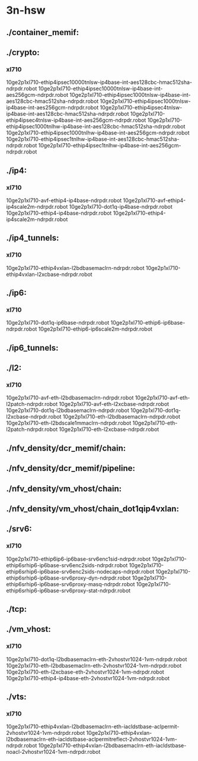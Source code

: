 # 3n-hsw
## ./container_memif:
## ./crypto:
### xl710
10ge2p1xl710-ethip4ipsec10000tnlsw-ip4base-int-aes128cbc-hmac512sha-ndrpdr.robot
10ge2p1xl710-ethip4ipsec10000tnlsw-ip4base-int-aes256gcm-ndrpdr.robot
10ge2p1xl710-ethip4ipsec1000tnlsw-ip4base-int-aes128cbc-hmac512sha-ndrpdr.robot
10ge2p1xl710-ethip4ipsec1000tnlsw-ip4base-int-aes256gcm-ndrpdr.robot
10ge2p1xl710-ethip4ipsec4tnlsw-ip4base-int-aes128cbc-hmac512sha-ndrpdr.robot
10ge2p1xl710-ethip4ipsec4tnlsw-ip4base-int-aes256gcm-ndrpdr.robot
10ge2p1xl710-ethip4ipsec1000tnlhw-ip4base-int-aes128cbc-hmac512sha-ndrpdr.robot
10ge2p1xl710-ethip4ipsec1000tnlhw-ip4base-int-aes256gcm-ndrpdr.robot
10ge2p1xl710-ethip4ipsec1tnlhw-ip4base-int-aes128cbc-hmac512sha-ndrpdr.robot
10ge2p1xl710-ethip4ipsec1tnlhw-ip4base-int-aes256gcm-ndrpdr.robot
## ./ip4:
### xl710
10ge2p1xl710-avf-ethip4-ip4base-ndrpdr.robot
10ge2p1xl710-avf-ethip4-ip4scale2m-ndrpdr.robot
10ge2p1xl710-dot1q-ip4base-ndrpdr.robot
10ge2p1xl710-ethip4-ip4base-ndrpdr.robot
10ge2p1xl710-ethip4-ip4scale2m-ndrpdr.robot
## ./ip4_tunnels:
### xl710
10ge2p1xl710-ethip4vxlan-l2bdbasemaclrn-ndrpdr.robot
10ge2p1xl710-ethip4vxlan-l2xcbase-ndrpdr.robot
## ./ip6:
### xl710
10ge2p1xl710-dot1q-ip6base-ndrpdr.robot
10ge2p1xl710-ethip6-ip6base-ndrpdr.robot
10ge2p1xl710-ethip6-ip6scale2m-ndrpdr.robot
## ./ip6_tunnels:
## ./l2:
### xl710
10ge2p1xl710-avf-eth-l2bdbasemaclrn-ndrpdr.robot
10ge2p1xl710-avf-eth-l2patch-ndrpdr.robot
10ge2p1xl710-avf-eth-l2xcbase-ndrpdr.robot
10ge2p1xl710-dot1q-l2bdbasemaclrn-ndrpdr.robot
10ge2p1xl710-dot1q-l2xcbase-ndrpdr.robot
10ge2p1xl710-eth-l2bdbasemaclrn-ndrpdr.robot
10ge2p1xl710-eth-l2bdscale1mmaclrn-ndrpdr.robot
10ge2p1xl710-eth-l2patch-ndrpdr.robot
10ge2p1xl710-eth-l2xcbase-ndrpdr.robot
## ./nfv_density/dcr_memif/chain:
## ./nfv_density/dcr_memif/pipeline:
## ./nfv_density/vm_vhost/chain:
## ./nfv_density/vm_vhost/chain_dot1qip4vxlan:
## ./srv6:
### xl710
10ge2p1xl710-ethip6ip6-ip6base-srv6enc1sid-ndrpdr.robot
10ge2p1xl710-ethip6srhip6-ip6base-srv6enc2sids-ndrpdr.robot
10ge2p1xl710-ethip6srhip6-ip6base-srv6enc2sids-nodecaps-ndrpdr.robot
10ge2p1xl710-ethip6srhip6-ip6base-srv6proxy-dyn-ndrpdr.robot
10ge2p1xl710-ethip6srhip6-ip6base-srv6proxy-masq-ndrpdr.robot
10ge2p1xl710-ethip6srhip6-ip6base-srv6proxy-stat-ndrpdr.robot
## ./tcp:
## ./vm_vhost:
### xl710
10ge2p1xl710-dot1q-l2bdbasemaclrn-eth-2vhostvr1024-1vm-ndrpdr.robot
10ge2p1xl710-eth-l2bdbasemaclrn-eth-2vhostvr1024-1vm-ndrpdr.robot
10ge2p1xl710-eth-l2xcbase-eth-2vhostvr1024-1vm-ndrpdr.robot
10ge2p1xl710-ethip4-ip4base-eth-2vhostvr1024-1vm-ndrpdr.robot
## ./vts:
### xl710
10ge2p1xl710-ethip4vxlan-l2bdbasemaclrn-eth-iacldstbase-aclpermit-2vhostvr1024-1vm-ndrpdr.robot
10ge2p1xl710-ethip4vxlan-l2bdbasemaclrn-eth-iacldstbase-aclpermitreflect-2vhostvr1024-1vm-ndrpdr.robot
10ge2p1xl710-ethip4vxlan-l2bdbasemaclrn-eth-iacldstbase-noacl-2vhostvr1024-1vm-ndrpdr.robot